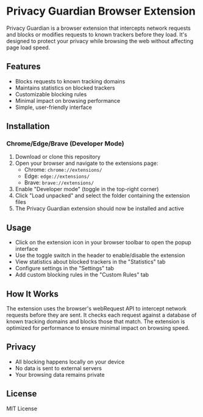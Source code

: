 <!-- @format -->

# Privacy Guardian Browser Extension

Privacy Guardian is a browser extension that intercepts network requests and blocks or modifies requests to known trackers before they load. It's designed to protect your privacy while browsing the web without affecting page load speed.

## Features

- Blocks requests to known tracking domains
- Maintains statistics on blocked trackers
- Customizable blocking rules
- Minimal impact on browsing performance
- Simple, user-friendly interface

## Installation

### Chrome/Edge/Brave (Developer Mode)

1. Download or clone this repository
2. Open your browser and navigate to the extensions page:
   - Chrome: `chrome://extensions/`
   - Edge: `edge://extensions/`
   - Brave: `brave://extensions/`
3. Enable "Developer mode" (toggle in the top-right corner)
4. Click "Load unpacked" and select the folder containing the extension files
5. The Privacy Guardian extension should now be installed and active

## Usage

- Click on the extension icon in your browser toolbar to open the popup interface
- Use the toggle switch in the header to enable/disable the extension
- View statistics about blocked trackers in the "Statistics" tab
- Configure settings in the "Settings" tab
- Add custom blocking rules in the "Custom Rules" tab

## How It Works

The extension uses the browser's webRequest API to intercept network requests before they are sent. It checks each request against a database of known tracking domains and blocks those that match. The extension is optimized for performance to ensure minimal impact on browsing speed.

## Privacy

- All blocking happens locally on your device
- No data is sent to external servers
- Your browsing data remains private

## License

MIT License
